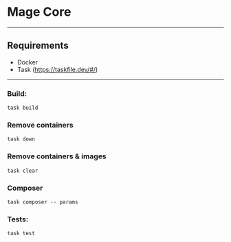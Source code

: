 # Mage Core

---

## Requirements

- Docker
- Task (https://taskfile.dev/#/)

---

### Build:

`task build`

### Remove containers

`task down`

### Remove containers & images

`task clear`

### Composer

`task composer -- params`

### Tests:

`task test`

